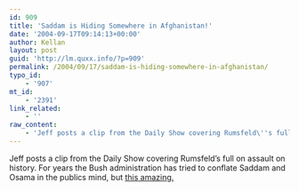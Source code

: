 ```yaml
---
id: 909
title: 'Saddam is Hiding Somewhere in Afghanistan!'
date: '2004-09-17T09:14:13+00:00'
author: Kellan
layout: post
guid: 'http://lm.quxx.info/?p=909'
permalink: /2004/09/17/saddam-is-hiding-somewhere-in-afghanistan/
typo_id:
    - '907'
mt_id:
    - '2391'
link_related:
    - ''
raw_content:
    - 'Jeff posts a clip from the Daily Show covering Rumsfeld\''s full on assault on history.  For years the Bush administration has tried to conflate Saddam and Osama in the publics mind, but <a href=\"http://www.idealog.us/2004/09/i_posted_previo.html\">this amazing.</a>'
---
```


Jeff posts a clip from the Daily Show covering Rumsfeld’s full on assault on history. For years the Bush administration has tried to conflate Saddam and Osama in the publics mind, but [this amazing.](http://www.idealog.us/2004/09/i_posted_previo.html)